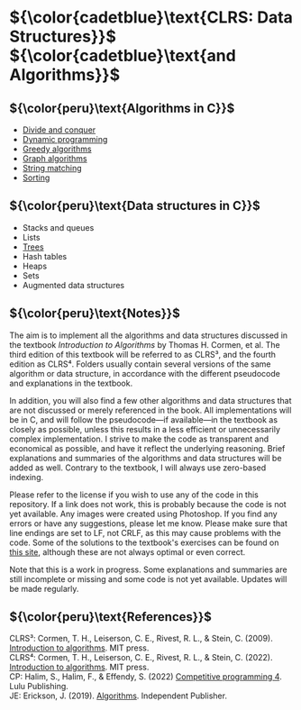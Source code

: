 # ${\color{cadetblue}\text{CLRS: Data Structures}}$ ${\color{cadetblue}\text{and Algorithms}}$

## ${\color{peru}\text{Algorithms in C}}$

* [Divide and conquer](https://github.com/pl3onasm/Algorithms/tree/main/algorithms/divide-and-conquer)
* [Dynamic programming](https://github.com/pl3onasm/Algorithms/tree/main/algorithms/dynamic-programming)
* [Greedy algorithms](https://github.com/pl3onasm/AADS/tree/main/algorithms/greedy)
* [Graph algorithms](https://github.com/pl3onasm/AADS/tree/main/algorithms/graphs)
* [String matching](https://github.com/pl3onasm/AADS/tree/main/algorithms/string-matching)
* [Sorting](https://github.com/pl3onasm/Algorithms-and-data-structures/tree/main/algorithms/sorting)

## ${\color{peru}\text{Data structures in C}}$

* Stacks and queues
* Lists
* [Trees](https://github.com/pl3onasm/Algorithms-and-data-structures/tree/main/datastructures/trees)
* Hash tables
* Heaps
* Sets
* Augmented data structures

## ${\color{peru}\text{Notes}}$

The aim is to implement all the algorithms and data structures discussed in the textbook *Introduction to Algorithms* by Thomas H. Cormen, et al. The third edition of this textbook will be referred to as CLRS³, and the fourth edition as CLRS⁴. Folders usually contain several versions of the same algorithm or data structure, in accordance with the different pseudocode and explanations in the textbook.

In addition, you will also find a few other algorithms and data structures that are not discussed or merely referenced in the book. All implementations will be in C, and will follow the pseudocode—if available—in the textbook as closely as possible, unless this results in a less efficient or unnecessarily complex implementation. I strive to make the code as transparent and economical as possible, and have it reflect the underlying reasoning. Brief explanations and summaries of the algorithms and data structures will be added as well. Contrary to the textbook, I will always use zero-based indexing.

Please refer to the license if you wish to use any of the code in this repository. If a link does not work, this is probably because the code is not yet available. Any images were created using Photoshop. If you find any errors or have any suggestions, please let me know. Please make sure that line endings are set to LF, not CRLF, as this may cause problems with the code. Some of the solutions to the textbook's exercises can be found on [this site](https://walkccc.me/CLRS/), although these are not always optimal or even correct.

Note that this is a work in progress. Some explanations and summaries are still incomplete or missing and some code is not yet available. Updates will be made regularly.

## ${\color{peru}\text{References}}$

CLRS³: Cormen, T. H., Leiserson, C. E., Rivest, R. L., & Stein, C. (2009). [Introduction to algorithms](https://mitpress.mit.edu/9780262533058/introduction-to-algorithms/). MIT press.  
CLRS⁴: Cormen, T. H., Leiserson, C. E., Rivest, R. L., & Stein, C. (2022). [Introduction to algorithms](http://mitpress.mit.edu/9780262046305/introduction-to-algorithms/). MIT press.  
CP: Halim, S., Halim, F., & Effendy, S. (2022) [Competitive programming 4](https://cpbook.net/details?cp=4). Lulu Publishing.  
JE: Erickson, J. (2019). [Algorithms](https://github.com/jeffgerickson/algorithms/blob/master/Algorithms-JeffE.pdf). Independent Publisher.  
